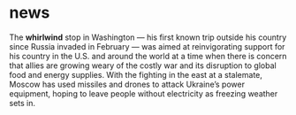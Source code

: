 # news

The **whirlwind** stop in Washington — his first known trip outside his country since Russia invaded in February — was aimed at reinvigorating support for his country in the U.S. and around the world at a time when there is concern that allies are growing weary of the costly war and its disruption to global food and energy supplies. 
With the fighting in the east at a stalemate, Moscow has used missiles and drones to attack Ukraine’s power equipment, hoping to leave people without electricity as freezing weather sets in.
